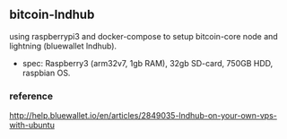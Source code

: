## bitcoin-lndhub

using raspberrypi3 and docker-compose to setup bitcoin-core node and lightning (bluewallet lndhub).

+ spec: Raspberry3 (arm32v7, 1gb RAM), 32gb SD-card, 750GB HDD, raspbian OS.




### reference
http://help.bluewallet.io/en/articles/2849035-lndhub-on-your-own-vps-with-ubuntu

